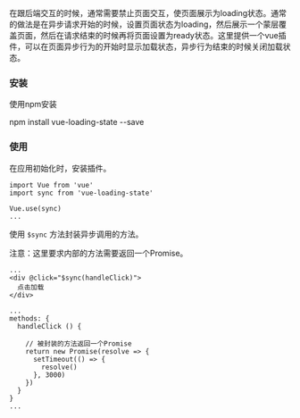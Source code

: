 在跟后端交互的时候，通常需要禁止页面交互，使页面展示为loading状态。通常的做法是在异步请求开始的时候，设置页面状态为loading，然后展示一个蒙层覆盖页面，然后在请求结束的时候再将页面设置为ready状态。这里提供一个vue插件，可以在页面异步行为的开始时显示加载状态，异步行为结束的时候关闭加载状态。

### 安装

使用npm安装

npm install vue-loading-state --save

### 使用

在应用初始化时，安装插件。

```
import Vue from 'vue'
import sync from 'vue-loading-state'

Vue.use(sync)
...
```

使用 `$sync` 方法封装异步调用的方法。

注意：这里要求内部的方法需要返回一个Promise。
```
...
<div @click="$sync(handleClick)">
  点击加载
</div>

...
methods: {
  handleClick () {

    // 被封装的方法返回一个Promise
    return new Promise(resolve => {
      setTimeout(() => {
        resolve()
      }, 3000)
    })
  }
}
...

```

